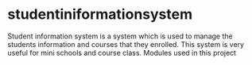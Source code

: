 # studentiniformationsystem
Student information system is a system which is used to manage the students information and courses that they enrolled.
This system is very useful for mini schools and course class.
Modules used in this project


  
  
  

  
  
  

  
  
  


  
 
 
  
 


  
 
 
  
  

  

  
  
  


  
  
  
  


 
 
 
  
  


  
  
  


  
 
 
  
  


  
 
 



  
 



  
  
  


  
  
  


  
 



  
  
  


  
  
  


  
  
  
  



 
 
 
  
  


  
  

  
 
 
  
  


  
 
 
  
  


  
 
 
  
  


  
 
 
  
  


  
 


  
  
  



  
  
  
 


  
  
  


  
  
  
  


  
  
  
 


 
 
 
  
  


  
  
  


  
 
 
  
  


  
  
  


  
 
 
  
  


  
 
 
  
  


  
 
 
  
  


  
 
 
  


  
 
 
  
  

  
 

 


  
  
  
  
  


  
  
  
 
  


  
  
 
  
  


  
 

 
 
 
  



  
  
  


  
 
 
  
  


  
  
  


  
 
 
  
  


  
 
 
  


  
 
 



  
 
 
  
  


  
 



  
  
 
 


  
  
  
  



  
  
   


  
  
 
 
 
  



  



  
  
 


  
 
 
  



  
  
 


  
 



  



  
 
 



  
  
 


  
 
 



  
  
 


  
 


